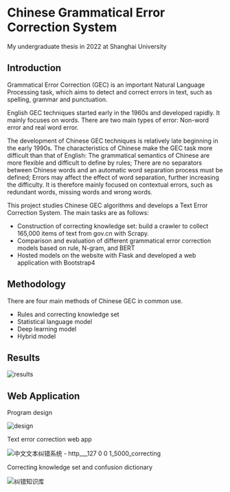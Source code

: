 # Chinese Grammatical Error Correction System
My undergraduate thesis in 2022 at Shanghai University

## Introduction
Grammatical Error Correction (GEC) is an important Natural Language Processing task, which aims to detect and correct errors in text, such as spelling, grammar and punctuation. 

English GEC techniques started early in the 1960s and developed rapidly. It mainly focuses on words. There are two main types of error: Non-word error and real word error.

The development of Chinese GEC techniques is relatively late beginning in the early 1990s. The characteristics of Chinese make the GEC task more difficult than that of English: The grammatical semantics of Chinese are more flexible and difficult to define by rules; There are no separators between Chinese words and an automatic word separation process must be defined; Errors may affect the effect of word separation, further increasing the difficulty. It is therefore mainly focused on contextual errors, such as redundant words, missing words and wrong words.

This project studies Chinese GEC algorithms and develops a Text Error Correction System. The main tasks are as follows:
- Construction of correcting knowledge set: build a crawler to collect 165,000 items of text from gov.cn with Scrapy.
- Comparison and evaluation of different grammatical error correction models based on rule, N-gram, and BERT
- Hosted models on the website with Flask and developed a web application with Bootstrap4

## Methodology
There are four main methods of Chinese GEC in common use.
- Rules and correcting knowledge set
- Statistical language model
- Deep learning model
- Hybrid model

## Results
![results](https://user-images.githubusercontent.com/64955334/223989361-34db28b6-3396-46d0-9c6c-10a89bd8bf64.png)


## Web Application

Program design

![design](https://user-images.githubusercontent.com/64955334/223971090-5b9d7060-4797-4bea-9d86-557f2a5223f9.jpg)

Text error correction web app 

![中文文本纠错系统 - http___127 0 0 1_5000_correcting](https://user-images.githubusercontent.com/64955334/223094069-47dc6bd8-7eb3-4091-88be-e1d72f541ea3.png)

Correcting knowledge set and confusion dictionary

![纠错知识库](https://user-images.githubusercontent.com/64955334/223094108-7ffdd162-90e5-424d-8e6c-af96758548cc.png)

